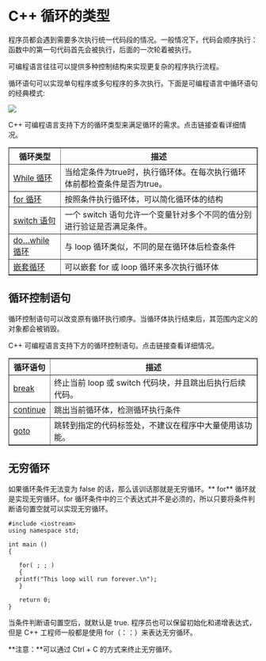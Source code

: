 # C++ 循环的类型 #

程序员都会遇到需要多次执行统一代码段的情况。一般情况下，代码会顺序执行：函数中的第一句代码首先会被执行，后面的一次轮着被执行。  

可编程语言往往可以提供多种控制结构来实现更复杂的程序执行流程。  

循环语句可以实现单句程序或多句程序的多次执行。下面是可编程语言中循环语句的经典模式:

![](http://www.tutorialspoint.com/cplusplus/images/loop_architecture.jpg)


C++ 可编程语言支持下方的循环类型来满足循环的需求。点击链接查看详细情况。


<table border="1">  
<tr>  
<th>循环类型</th>
<th>描述</th>   
</tr>  
<tr>  
<td><a href="http://www.tutorialspoint.com/cplusplus/cpp_while_loop.htm">While 循环</a></td>  
<td>当给定条件为true时，执行循环体。在每次执行循环体前都检查条件是否为true。</td>  
</tr>  
<tr>  
<td><a href="http://www.tutorialspoint.com/cplusplus/cpp_for_loop.htm">for 循环</a></td>  
<td>按照条件执行循环体，可以简化循环体的结构</td>  
</tr>  
<tr>  
<td><a href="http://www.tutorialspoint.com/cplusplus/cpp_if_else_statement.htm">switch 语句</a></td>  
<td>一个 switch 语句允许一个变量针对多个不同的值分别进行验证是否满足条件。</td>  
</tr>  
<tr>  
<td><a href="http://www.tutorialspoint.com/cplusplus/cpp_do_while_loop.htm">do…while 循环</a></td>  
<td>与 loop 循环类似，不同的是在循环体后检查条件</td>  
</tr>  
<tr>  
<td><a href="http://www.tutorialspoint.com/cplusplus/cpp_nested_loops.htm">嵌套循环</a></td>  
<td>可以嵌套 for 或 loop 循环来多次执行循环体</td>  
</tr>  
</table>  

## 循环控制语句 ##

循环控制语句可以改变原有循环执行顺序。当循环体执行结束后，其范围内定义的对象都会被销毁。

C++ 可编程语言支持下方的循环控制语句。点击链接查看详细情况。


<table border="1">  
<tr>  
<th>循环语句</th>
<th>描述</th>   
</tr>  
<tr>  
<td><a href="http://www.tutorialspoint.com/cplusplus/cpp_break_statement.htm">break</a></td>  
<td>终止当前 loop 或 switch 代码块，并且跳出后执行后续代码。</td>  
</tr>  
<tr>  
<td><a href="http://www.tutorialspoint.com/cplusplus/cpp_continue_statement.htm">continue</a></td>  
<td>跳出当前循环体，检测循环执行条件</td>  
</tr>  
<tr>  
<td><a href="http://www.tutorialspoint.com/cplusplus/cpp_goto_statement.htm">goto</a></td>  
<td>跳转到指定的代码标签处，不建议在程序中大量使用该功能。</td>  
</tr>  
</table>

## 无穷循环 ##

如果循环条件无法变为 false 的话，那么该训话那就是无穷循环。** for** 循环就是实现无穷循环。for 循环条件中的三个表达式并不是必须的，所以只要将条件判断语句置空就可以实现无穷循环。  

    #include <iostream>
    using namespace std;
     
    int main ()
    {
    
       for( ; ; )
       {
      printf("This loop will run forever.\n");
       }
    
       return 0;
    }

当条件判断语句置空后，就默认是 true. 程序员也可以保留初始化和递增表达式，但是 C++ 工程师一般都是使用 for（：：）来表达无穷循环。

**注意：**可以通过 Ctrl + C 的方式来终止无穷循环。


